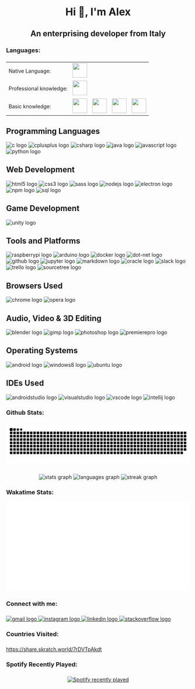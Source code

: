 <h1 align="center">Hi 👋, I'm Alex</h1>

###

<h2 align="center">An enterprising developer from Italy</h2>

###

<h3 align="left">Languages:</h3>

###

<div>
    <table>
      <tr>
        <td>Native Language:</td>
        <td><img src="https://img.icons8.com/office/256/italy.png" width="40" height="40"/></td>
      </tr>
      <tr>
        <td>Professional knowledge:</td>
        <td><img src="https://img.icons8.com/office/256/great-britain.png" width="40" height="40"/></td>
      </tr>
      <tr>
        <td>Basic knowledge:</td>
        <td><img src="https://img.icons8.com/office/256/spain-2.png" width="40" height="40"/></td>
        <td><img src="https://img.icons8.com/office/256/france.png" width="40" height="40"/></td>
        <td><img src="https://img.icons8.com/office/256/norway.png" width="40" height="40"/></td>
        <td><img src="https://img.icons8.com/office/256/portugal.png" width="40" height="40"/></td>
      </tr>
    </table>
</div>

###

<div align="left">
  <div>
    <h2>Programming Languages</h2>
    <img src="https://cdn.jsdelivr.net/gh/devicons/devicon/icons/c/c-original.svg" height="40" width="52" alt="c logo" />
    <img src="https://cdn.jsdelivr.net/gh/devicons/devicon/icons/cplusplus/cplusplus-original.svg" height="40" width="52" alt="cplusplus logo" />
    <img src="https://cdn.jsdelivr.net/gh/devicons/devicon/icons/csharp/csharp-original.svg" height="40" width="52" alt="csharp logo" />
    <img src="https://cdn.jsdelivr.net/gh/devicons/devicon/icons/java/java-original.svg" height="40" width="52" alt="java logo" />
    <img src="https://cdn.jsdelivr.net/gh/devicons/devicon/icons/javascript/javascript-original.svg" height="40" width="52" alt="javascript logo" />
    <img src="https://cdn.jsdelivr.net/gh/devicons/devicon/icons/python/python-original.svg" height="40" width="52" alt="python logo" />
  </div>
  <div>
    <h2>Web Development</h2>
    <img src="https://cdn.jsdelivr.net/gh/devicons/devicon/icons/html5/html5-original.svg" height="40" width="52" alt="html5 logo" />
    <img src="https://cdn.jsdelivr.net/gh/devicons/devicon/icons/css3/css3-original.svg" height="40" width="52" alt="css3 logo" />
    <img src="https://cdn.jsdelivr.net/gh/devicons/devicon/icons/sass/sass-original.svg" height="40" width="52" alt="sass logo" />
    <img src="https://cdn.jsdelivr.net/gh/devicons/devicon/icons/nodejs/nodejs-original.svg" height="40" width="52" alt="nodejs logo" />
    <img src="https://cdn.jsdelivr.net/gh/devicons/devicon/icons/electron/electron-original.svg" height="40" width="52" alt="electron logo" />
    <img src="https://cdn.jsdelivr.net/gh/devicons/devicon/icons/npm/npm-original-wordmark.svg" height="40" width="52" alt="npm logo" />
    <img src="https://cdn-icons-png.flaticon.com/512/7506/7506880.png" height="40" width="52" alt="sql logo" />
  </div>
  <div>
    <h2>Game Development</h2>
    <img src="https://cdn.jsdelivr.net/gh/devicons/devicon/icons/unity/unity-original.svg" height="40" width="52" alt="unity logo" />
  </div>
  <div>
    <h2>Tools and Platforms</h2>    
    <img src="https://cdn.jsdelivr.net/gh/devicons/devicon/icons/raspberrypi/raspberrypi-original.svg" height="40" width="52" alt="raspberrypi logo" />
    <img src="https://cdn.jsdelivr.net/gh/devicons/devicon/icons/arduino/arduino-original.svg" height="40" width="52" alt="arduino logo" />
    <img src="https://cdn.jsdelivr.net/gh/devicons/devicon/icons/docker/docker-original.svg" height="40" width="52" alt="docker logo" />
    <img src="https://cdn.jsdelivr.net/gh/devicons/devicon/icons/dot-net/dot-net-original.svg" height="40" width="52" alt="dot-net logo" />
    <img src="https://cdn.jsdelivr.net/gh/devicons/devicon/icons/github/github-original.svg" height="40" width="52" alt="github logo" />
    <img src="https://cdn.jsdelivr.net/gh/devicons/devicon/icons/jupyter/jupyter-original.svg" height="40" width="52" alt="jupyter logo" />
    <img src="https://cdn.jsdelivr.net/gh/devicons/devicon/icons/markdown/markdown-original.svg" height="40" width="52" alt="markdown logo" />
    <img src="https://cdn.jsdelivr.net/gh/devicons/devicon/icons/oracle/oracle-original.svg" height="40" width="52" alt="oracle logo" />
    <img src="https://cdn.jsdelivr.net/gh/devicons/devicon/icons/slack/slack-original.svg" height="40" width="52" alt="slack logo" />
    <img src="https://cdn.jsdelivr.net/gh/devicons/devicon/icons/trello/trello-plain.svg" height="40" width="52" alt="trello logo" />
    <img src="https://cdn.jsdelivr.net/gh/devicons/devicon/icons/sourcetree/sourcetree-original.svg" height="40" width="52" alt="sourcetree logo" />
  </div>
  <div>
    <h2>Browsers Used</h2>
    <img src="https://cdn.jsdelivr.net/gh/devicons/devicon/icons/chrome/chrome-original.svg" height="40" width="52" alt="chrome logo" />
    <img src="https://cdn.jsdelivr.net/gh/devicons/devicon/icons/opera/opera-original.svg" height="40" width="52" alt="opera logo" />
  </div>
  <div>
    <h2>Audio, Video & 3D Editing</h2>
    <img src="https://cdn.jsdelivr.net/gh/devicons/devicon/icons/blender/blender-original.svg" height="40" width="52" alt="blender logo" />
    <img src="https://cdn.jsdelivr.net/gh/devicons/devicon/icons/gimp/gimp-original.svg" height="40" width="52" alt="gimp logo" />
    <img src="https://cdn.jsdelivr.net/gh/devicons/devicon/icons/photoshop/photoshop-line.svg" height="40" width="52" alt="photoshop logo" />
    <img src="https://cdn.jsdelivr.net/gh/devicons/devicon/icons/premierepro/premierepro-original.svg" height="40" width="52" alt="premierepro logo" />
  </div>
  <div>
    <h2>Operating Systems</h2>
    <img src="https://cdn.jsdelivr.net/gh/devicons/devicon/icons/android/android-original.svg" height="40" width="52" alt="android logo" />
    <img src="https://cdn.jsdelivr.net/gh/devicons/devicon/icons/windows8/windows8-original.svg" height="40" width="52" alt="windows8 logo" />
    <img src="https://cdn.jsdelivr.net/gh/devicons/devicon/icons/ubuntu/ubuntu-plain.svg" height="40" width="52" alt="ubuntu logo" />
  </div>
  <div>
    <h2>IDEs Used</h2>    
    <img src="https://cdn.jsdelivr.net/gh/devicons/devicon/icons/androidstudio/androidstudio-original.svg" height="40" width="52" alt="androidstudio logo" />
    <img src="https://cdn.jsdelivr.net/gh/devicons/devicon/icons/visualstudio/visualstudio-plain.svg" height="40" width="52" alt="visualstudio logo" />
    <img src="https://cdn.jsdelivr.net/gh/devicons/devicon/icons/vscode/vscode-original.svg" height="40" width="52" alt="vscode logo" />
    <img src="https://cdn.jsdelivr.net/gh/devicons/devicon/icons/intellij/intellij-original.svg" height="40" width="52" alt="intellij logo" />
  </div>
</div>

###

<h3 align="left">Github Stats:</h3>

###

<img src="https://raw.githubusercontent.com/AlexFiorini/AlexFiorini/output/snake.svg" alt="Snake animation" />

###

<div align="center">
  <img src="https://github-readme-stats.vercel.app/api?username=AlexFiorini&hide_title=false&hide_rank=false&show_icons=true&include_all_commits=true&count_private=true&disable_animations=false&theme=default&locale=en&hide_border=false&order=1" height="150" alt="stats graph"  />
  <img src="https://github-readme-stats.vercel.app/api/top-langs?username=AlexFiorini&locale=en&hide_title=false&layout=compact&card_width=320&langs_count=5&theme=default&hide_border=false&order=2" height="150" alt="languages graph"  />
  <img src="https://streak-stats.demolab.com?user=AlexFiorini&locale=en&mode=weekly&theme=default&hide_border=false&border_radius=5&date_format=j M[ Y]&order=3" height="150" alt="streak graph"  />
</div>

###

<h3 align="left">Wakatime Stats:</h3>

![My Image](metrics.plugin.wakatime.svg)

###

<h3 align="left">Connect with me:</h3>

###

<div align="left">
  <a href="mailto:fiorini.alex48@gmail.com" target="_blank">
    <img src="https://raw.githubusercontent.com/maurodesouza/profile-readme-generator/master/src/assets/icons/social/gmail/default.svg" width="52" height="40" alt="gmail logo"  />
  </a>
  <a href="https://www.instagram.com/alexfiorini_48/" target="_blank">
    <img src="https://raw.githubusercontent.com/maurodesouza/profile-readme-generator/master/src/assets/icons/social/instagram/default.svg" width="52" height="40" alt="instagram logo"  />
  </a>
  <a href="https://www.linkedin.com/in/alex-fiorini-42a669253/" target="_blank">
    <img src="https://raw.githubusercontent.com/maurodesouza/profile-readme-generator/master/src/assets/icons/social/linkedin/default.svg" width="52" height="40" alt="linkedin logo"  />
  </a>
  <a href="https://stackoverflow.com/users/19370254/alex-fiorini" target="_blank">
    <img src="https://raw.githubusercontent.com/maurodesouza/profile-readme-generator/master/src/assets/icons/social/stackoverflow/default.svg" width="52" height="40" alt="stackoverflow logo"  />
  </a>
</div>

###

<h3 align="left">Countries Visited:</h3>

###

https://share.skratch.world/7rDVTpAkdt

###

<h3 align="left">Spotify Recently Played:</h3>

###

<div align="center">
  <a href="https://open.spotify.com/user/z6x5ocln8mcylkymcqxze9u19">
    <img src="https://spotify-recently-played-readme.vercel.app/api?user=z6x5ocln8mcylkymcqxze9u19&count=5&unique=1" alt="Spotify recently played"  />
  </a>
</div>

###
